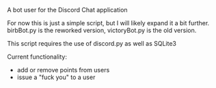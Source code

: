 A bot user for the Discord Chat application

For now this is just a simple script, but I will likely expand it a bit further.  birbBot.py is the reworked version, victoryBot.py is the old version.

This script requires the use of discord.py as well as SQLite3 


Current functionality:
* add or remove points from users
* issue a "fuck you" to a user
